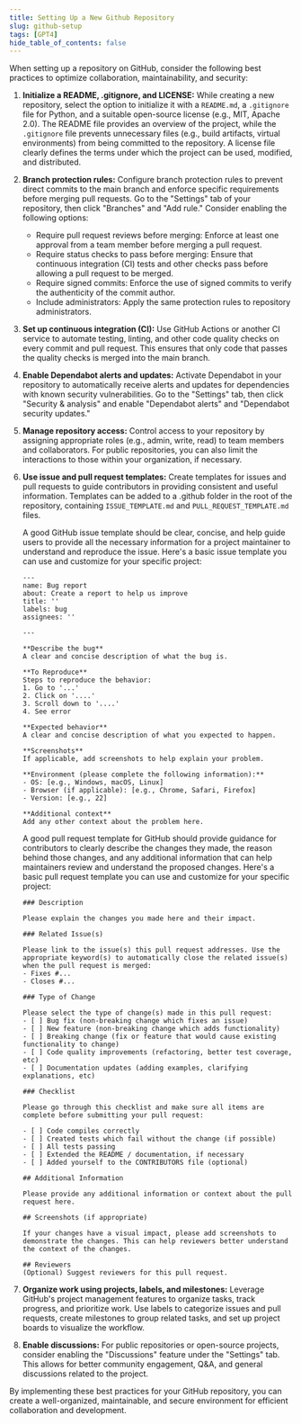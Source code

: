 ```yaml
---
title: Setting Up a New Github Repository
slug: github-setup
tags: [GPT4]
hide_table_of_contents: false
---
```


When setting up a repository on GitHub, consider the following best practices to optimize collaboration, maintainability, and security:

1. **Initialize a README, .gitignore, and LICENSE:** While creating a new repository, select the option to initialize it with a `README.md`, a `.gitignore` file for Python, and a suitable open-source license (e.g., MIT, Apache 2.0). The README file provides an overview of the project, while the `.gitignore` file prevents unnecessary files (e.g., build artifacts, virtual environments) from being committed to the repository. A license file clearly defines the terms under which the project can be used, modified, and distributed.

2. **Branch protection rules:** Configure branch protection rules to prevent direct commits to the main branch and enforce specific requirements before merging pull requests. Go to the "Settings" tab of your repository, then click "Branches" and "Add rule." Consider enabling the following options:
   * Require pull request reviews before merging: Enforce at least one approval from a team member before merging a pull request.
   * Require status checks to pass before merging: Ensure that continuous integration (CI) tests and other checks pass before allowing a pull request to be merged.
   * Require signed commits: Enforce the use of signed commits to verify the authenticity of the commit author.
   * Include administrators: Apply the same protection rules to repository administrators.
  
3. **Set up continuous integration (CI):** Use GitHub Actions or another CI service to automate testing, linting, and other code quality checks on every commit and pull request. This ensures that only code that passes the quality checks is merged into the main branch.


4. **Enable Dependabot alerts and updates:** Activate Dependabot in your repository to automatically receive alerts and updates for dependencies with known security vulnerabilities. Go to the "Settings" tab, then click "Security & analysis" and enable "Dependabot alerts" and "Dependabot security updates."


5. **Manage repository access:** Control access to your repository by assigning appropriate roles (e.g., admin, write, read) to team members and collaborators. For public repositories, you can also limit the interactions to those within your organization, if necessary.


6. **Use issue and pull request templates:** Create templates for issues and pull requests to guide contributors in providing consistent and useful information. Templates can be added to a .github folder in the root of the repository, containing `ISSUE_TEMPLATE.md` and `PULL_REQUEST_TEMPLATE.md` files.

    A good GitHub issue template should be clear, concise, and help guide users to provide all the necessary information for a project maintainer to understand and reproduce the issue. Here's a basic issue template you can use and customize for your specific project:
    ```
    ---
    name: Bug report
    about: Create a report to help us improve
    title: ''
    labels: bug
    assignees: ''

    ---

    **Describe the bug**
    A clear and concise description of what the bug is.

    **To Reproduce**
    Steps to reproduce the behavior:
    1. Go to '...'
    2. Click on '....'
    3. Scroll down to '....'
    4. See error

    **Expected behavior**
    A clear and concise description of what you expected to happen.

    **Screenshots**
    If applicable, add screenshots to help explain your problem.

    **Environment (please complete the following information):**
    - OS: [e.g., Windows, macOS, Linux]
    - Browser (if applicable): [e.g., Chrome, Safari, Firefox]
    - Version: [e.g., 22]

    **Additional context**
    Add any other context about the problem here.
    ```

    A good pull request template for GitHub should provide guidance for contributors to clearly describe the changes they made, the reason behind those changes, and any additional information that can help maintainers review and understand the proposed changes. Here's a basic pull request template you can use and customize for your specific project:

    ```
    ### Description

    Please explain the changes you made here and their impact.

    ### Related Issue(s)

    Please link to the issue(s) this pull request addresses. Use the appropriate keyword(s) to automatically close the related issue(s) when the pull request is merged:
    - Fixes #...
    - Closes #...

    ### Type of Change

    Please select the type of change(s) made in this pull request:
    - [ ] Bug fix (non-breaking change which fixes an issue)
    - [ ] New feature (non-breaking change which adds functionality)
    - [ ] Breaking change (fix or feature that would cause existing functionality to change)
    - [ ] Code quality improvements (refactoring, better test coverage, etc)
    - [ ] Documentation updates (adding examples, clarifying explanations, etc)

    ### Checklist

    Please go through this checklist and make sure all items are complete before submitting your pull request:

    - [ ] Code compiles correctly
    - [ ] Created tests which fail without the change (if possible)
    - [ ] All tests passing
    - [ ] Extended the README / documentation, if necessary
    - [ ] Added yourself to the CONTRIBUTORS file (optional)

    ## Additional Information
    
    Please provide any additional information or context about the pull request here.

    ## Screenshots (if appropriate)
    
    If your changes have a visual impact, please add screenshots to demonstrate the changes. This can help reviewers better understand the context of the changes.

    ## Reviewers
    (Optional) Suggest reviewers for this pull request.
    ```


7. **Organize work using projects, labels, and milestones:** Leverage GitHub's project management features to organize tasks, track progress, and prioritize work. Use labels to categorize issues and pull requests, create milestones to group related tasks, and set up project boards to visualize the workflow.

8. **Enable discussions:** For public repositories or open-source projects, consider enabling the "Discussions" feature under the "Settings" tab. This allows for better community engagement, Q&A, and general discussions related to the project.

By implementing these best practices for your GitHub repository, you can create a well-organized, maintainable, and secure environment for efficient collaboration and development.
